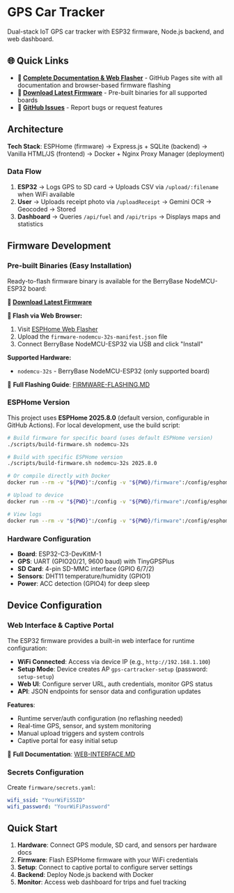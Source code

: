 # GPS Car Tracker

Dual-stack IoT GPS car tracker with ESP32 firmware, Node.js backend, and web dashboard.

## 🌐 Quick Links

- **📖 [Complete Documentation & Web Flasher](https://ottes42.github.io/esp32-gps-cartracker/)** - GitHub Pages site with all documentation and browser-based firmware flashing
- **🚀 [Download Latest Firmware](https://github.com/Ottes42/esp32-gps-cartracker/releases)** - Pre-built binaries for all supported boards
- **💬 [GitHub Issues](https://github.com/Ottes42/esp32-gps-cartracker/issues)** - Report bugs or request features

## Architecture

**Tech Stack**: ESPHome (firmware) → Express.js + SQLite (backend) → Vanilla HTML/JS (frontend) → Docker + Nginx Proxy Manager (deployment)

### Data Flow
1. **ESP32** → Logs GPS to SD card → Uploads CSV via `/upload/:filename` when WiFi available
2. **User** → Uploads receipt photo via `/uploadReceipt` → Gemini OCR → Geocoded → Stored  
3. **Dashboard** → Queries `/api/fuel` and `/api/trips` → Displays maps and statistics

## Firmware Development

### Pre-built Binaries (Easy Installation)
Ready-to-flash firmware binary is available for the BerryBase NodeMCU-ESP32 board:

**🚀 [Download Latest Firmware](https://github.com/Ottes42/esp32-gps-cartracker/releases)**

**📱 Flash via Web Browser:**
1. Visit [ESPHome Web Flasher](https://web.esphome.io/)
2. Upload the `firmware-nodemcu-32s-manifest.json` file
3. Connect BerryBase NodeMCU-ESP32 via USB and click "Install"

**Supported Hardware:**
- `nodemcu-32s` - BerryBase NodeMCU-ESP32 (only supported board)

📖 **Full Flashing Guide**: [FIRMWARE-FLASHING.MD](docs/FIRMWARE-FLASHING.MD)

### ESPHome Version
This project uses **ESPHome 2025.8.0** (default version, configurable in GitHub Actions). For local development, use the build script:

```bash
# Build firmware for specific board (uses default ESPHome version)
./scripts/build-firmware.sh nodemcu-32s

# Build with specific ESPHome version
./scripts/build-firmware.sh nodemcu-32s 2025.8.0

# Or compile directly with Docker
docker run --rm -v "${PWD}":/config -v "${PWD}/firmware":/config/esphome esphome/esphome:2025.8.0 compile firmware/firmware.yaml

# Upload to device  
docker run --rm -v "${PWD}":/config -v "${PWD}/firmware":/config/esphome --device=/dev/ttyUSB0 esphome/esphome:2025.8.0 upload firmware/firmware.yaml

# View logs
docker run --rm -v "${PWD}":/config -v "${PWD}/firmware":/config/esphome --device=/dev/ttyUSB0 esphome/esphome:2025.8.0 logs firmware/firmware.yaml
```

### Hardware Configuration

- **Board**: ESP32-C3-DevKitM-1
- **GPS**: UART (GPIO20/21, 9600 baud) with TinyGPSPlus
- **SD Card**: 4-pin SD-MMC interface (GPIO 6/7/2)
- **Sensors**: DHT11 temperature/humidity (GPIO1)
- **Power**: ACC detection (GPIO4) for deep sleep

## Device Configuration

### Web Interface & Captive Portal

The ESP32 firmware provides a built-in web interface for runtime configuration:

- **WiFi Connected**: Access via device IP (e.g., `http://192.168.1.100`)
- **Setup Mode**: Device creates AP `gps-cartracker-setup` (password: `setup-setup`)
- **Web UI**: Configure server URL, auth credentials, monitor GPS status
- **API**: JSON endpoints for sensor data and configuration updates

**Features**:

- Runtime server/auth configuration (no reflashing needed)
- Real-time GPS, sensor, and system monitoring
- Manual upload triggers and system controls
- Captive portal for easy initial setup

📖 **Full Documentation**: [WEB-INTERFACE.MD](docs/WEB-INTERFACE.MD)

### Secrets Configuration

Create `firmware/secrets.yaml`:

```yaml
wifi_ssid: "YourWiFiSSID"
wifi_password: "YourWiFiPassword"
```

## Quick Start

1. **Hardware**: Connect GPS module, SD card, and sensors per hardware docs
2. **Firmware**: Flash ESPHome firmware with your WiFi credentials  
3. **Setup**: Connect to captive portal to configure server settings
4. **Backend**: Deploy Node.js backend with Docker
5. **Monitor**: Access web dashboard for trips and fuel tracking
